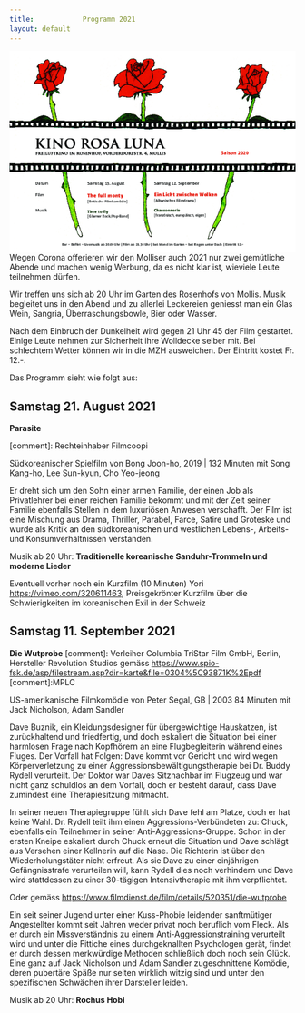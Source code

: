 ```yaml
---
title:            Programm 2021
layout: default
---
```


<img  width="512" align='right' src='archiv/Flyer_2020.png' img>

Wegen Corona offerieren wir den Molliser auch 2021 nur zwei gemütliche Abende und machen wenig Werbung, da es nicht klar ist, wieviele Leute teilnehmen dürfen.

Wir treffen uns sich ab 20 Uhr im Garten des Rosenhofs von Mollis. Musik begleitet uns in den Abend und zu allerlei Leckereien geniesst man ein Glas Wein, Sangria, Überraschungsbowle, Bier oder Wasser.

Nach dem Einbruch der Dunkelheit wird gegen 21 Uhr 45 der Film gestartet. Einige Leute nehmen zur Sicherheit ihre Wolldecke selber mit. Bei schlechtem Wetter können wir in die MZH ausweichen. Der Eintritt kostet Fr. 12.-.

Das Programm sieht wie folgt aus:

##  Samstag 21. August 2021

**Parasite**

[comment]: Rechteinhaber Filmcoopi

Südkoreanischer Spielfilm von Bong Joon-ho, 2019 | 132 Minuten mit Song Kang-ho, Lee Sun-kyun, Cho Yeo-jeong

Er dreht sich um den Sohn einer armen Familie, der einen Job als Privatlehrer bei einer reichen Familie bekommt und mit der Zeit seiner Familie ebenfalls Stellen in dem luxuriösen Anwesen verschafft. Der Film ist eine Mischung aus Drama, Thriller, Parabel, Farce, Satire und Groteske und wurde als Kritik an den südkoreanischen und westlichen Lebens-, Arbeits- und Konsumverhältnissen verstanden.

Musik ab 20 Uhr:  **Traditionelle koreanische Sanduhr-Trommeln und moderne Lieder**

Eventuell vorher noch ein Kurzfilm (10 Minuten) Yori https://vimeo.com/320611463, Preisgekrönter Kurzfilm über die Schwierigkeiten im koreanischen Exil in der Schweiz

## Samstag 11. September 2021

**Die Wutprobe**
[comment]: Verleiher Columbia TriStar Film GmbH, Berlin, Hersteller Revolution Studios gemäss https://www.spio-fsk.de/asp/filestream.asp?dir=karte&file=0304%5C93871K%2Epdf
[comment]:MPLC

US-amerikanische Filmkomödie von Peter Segal, GB | 2003  84 Minuten mit Jack Nicholson, Adam Sandler

Dave Buznik, ein Kleidungsdesigner für übergewichtige Hauskatzen, ist zurückhaltend und friedfertig, und doch eskaliert die Situation bei einer harmlosen Frage nach Kopfhörern an eine Flugbegleiterin während eines Fluges. Der Vorfall hat Folgen: Dave kommt vor Gericht und wird wegen Körperverletzung zu einer Aggressionsbewältigungstherapie bei Dr. Buddy Rydell verurteilt. Der Doktor war Daves Sitznachbar im Flugzeug und war nicht ganz schuldlos an dem Vorfall, doch er besteht darauf, dass Dave zumindest eine Therapiesitzung mitmacht.

In seiner neuen Therapiegruppe fühlt sich Dave fehl am Platze, doch er hat keine Wahl. Dr. Rydell teilt ihm einen Aggressions-Verbündeten zu: Chuck, ebenfalls ein Teilnehmer in seiner Anti-Aggressions-Gruppe. Schon in der ersten Kneipe eskaliert durch Chuck erneut die Situation und Dave schlägt aus Versehen einer Kellnerin auf die Nase. Die Richterin ist über den Wiederholungstäter nicht erfreut. Als sie Dave zu einer einjährigen Gefängnisstrafe verurteilen will, kann Rydell dies noch verhindern und Dave wird stattdessen zu einer 30-tägigen Intensivtherapie mit ihm verpflichtet. 

Oder gemäss https://www.filmdienst.de/film/details/520351/die-wutprobe

Ein seit seiner Jugend unter einer Kuss-Phobie leidender sanftmütiger Angestellter kommt seit Jahren weder privat noch beruflich vom Fleck. Als er durch ein Missverständnis zu einem Anti-Aggressionstraining verurteilt wird und unter die Fittiche eines durchgeknallten Psychologen gerät, findet er durch dessen merkwürdige Methoden schließlich doch noch sein Glück. Eine ganz auf Jack Nicholson und Adam Sandler zugeschnittene Komödie, deren pubertäre Späße nur selten wirklich witzig sind und unter den spezifischen Schwächen ihrer Darsteller leiden.

Musik ab 20 Uhr: **Rochus Hobi**


